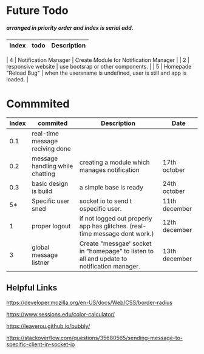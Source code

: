 # Future Todo
##### arranged in priority order and index is serial add.

|Index |todo     |  Description   |
|------|---------|----------------|

| 4 | Notification Manager  |  Create Module for Notification Manager   |
| 2 | responsive website |  use bootsrap or other components. |
| 5 | Homepade "Reload Bug" |  when the usersname is undefined, user is still and app is loaded. |




# Commmited
|Index |commited     |  Description   | Date |
|------|---------|----------------|----------|
| 0.1 | real-time message reciving done | | |
| 0.2 | message handling while chatting | creating a module which manages notification |17th october |
| 0.3 | basic design is build | a simple base is ready |24th october |
| 5* | Specific user sned |  socket io  to send t ospecific user. | 11th december |
| 1 | proper logout | if not logged out properly app has glitches. (real-time message dont work.) | 12th december |
| 3 | global message listner  |  Create "messgae' socket in "homepage" to listen to all and update to notification manager. | 13th december |





## Helpful Links
https://developer.mozilla.org/en-US/docs/Web/CSS/border-radius

https://www.sessions.edu/color-calculator/

https://leaverou.github.io/bubbly/

https://stackoverflow.com/questions/35680565/sending-message-to-specific-client-in-socket-io